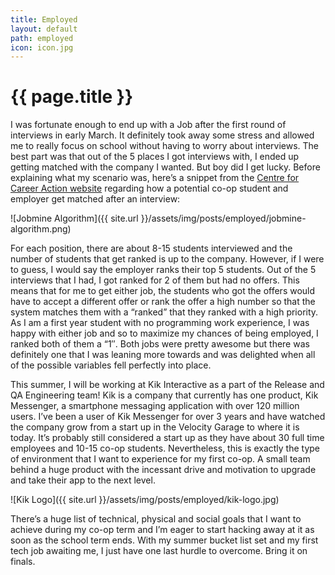 ```yaml
---
title: Employed
layout: default
path: employed
icon: icon.jpg
---
```

# {{ page.title }}

I was fortunate enough to end up with a Job after the first round of interviews in early March. It definitely took away some stress and allowed me to really focus on school without having to worry about interviews. The best part was that out of the 5 places I got interviews with, I ended up getting matched with the company I wanted. But boy did I get lucky. Before explaining what my scenario was, here’s a snippet from the [Centre for Career Action website](https://uwaterloo.ca/co-operative-education/get-hired/ranking-matching) regarding how a potential co-op student and employer get matched after an interview:

![Jobmine Algorithm]({{ site.url }}/assets/img/posts/employed/jobmine-algorithm.png)

For each position, there are about 8-15 students interviewed and the number of students that get ranked is up to the company. However, if I were to guess, I would say the employer ranks their top 5 students. Out of the 5 interviews that I had, I got ranked for 2 of them but had no offers. This means that for me to get either job, the students who got the offers would have to accept a different offer or rank the offer a high number so that the system matches them with a “ranked” that they ranked with a high priority. As I am a first year student with no programming work experience, I was happy with either job and so to maximize my chances of being employed, I ranked both of them a “1″. Both jobs were pretty awesome but there was definitely one that I was leaning more towards and was delighted when all of the possible variables fell perfectly into place.

This summer, I will be working at Kik Interactive as a part of the Release and QA Engineering team! Kik is a company that currently has one product, Kik Messenger, a smartphone messaging application with over 120 million users. I’ve been a user of Kik Messenger for over 3 years and have watched the company grow from a start up in the Velocity Garage to where it is today. It’s probably still considered a start up as they have about 30 full time employees and 10-15 co-op students. Nevertheless, this is exactly the type of environment that I want to experience for my first co-op. A small team behind a huge product with the incessant drive and motivation to upgrade and take their app to the next level.

![Kik Logo]({{ site.url }}/assets/img/posts/employed/kik-logo.jpg)
 
There’s a huge list of technical, physical and social goals that I want to achieve during my co-op term and I’m eager to start hacking away at it as soon as the school term ends. With my summer bucket list set and my first tech job awaiting me, I just have one last hurdle to overcome. Bring it on finals.
